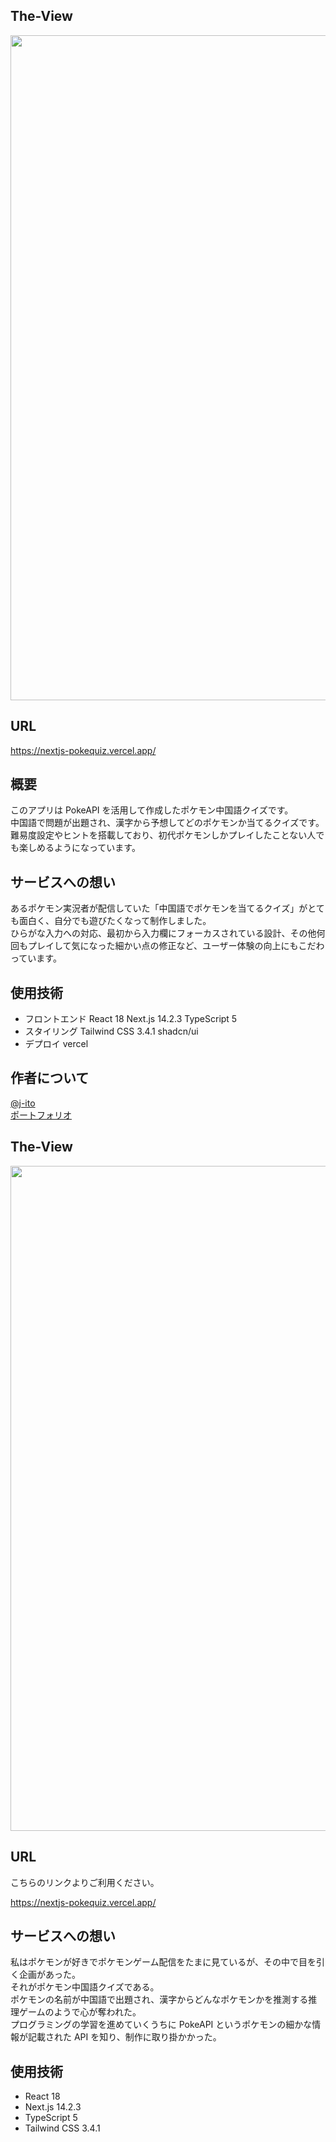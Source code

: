 ## The-View

 <img width="1064" src="https://github.com/user-attachments/assets/8b4bd2bd-1f7c-4740-985e-04fc7e62e211">

## URL

https://nextjs-pokequiz.vercel.app/

## 概要

このアプリは PokeAPI を活用して作成したポケモン中国語クイズです。<br>
中国語で問題が出題され、漢字から予想してどのポケモンか当てるクイズです。<br>
難易度設定やヒントを搭載しており、初代ポケモンしかプレイしたことない人でも楽しめるようになっています。<br>

## サービスへの想い

あるポケモン実況者が配信していた「中国語でポケモンを当てるクイズ」がとても面白く、自分でも遊びたくなって制作しました。<br>
ひらがな入力への対応、最初から入力欄にフォーカスされている設計、その他何回もプレイして気になった細かい点の修正など、ユーザー体験の向上にもこだわっています。

## 使用技術

- フロントエンド React 18 Next.js 14.2.3 TypeScript 5
- スタイリング Tailwind CSS 3.4.1 shadcn/ui
- デプロイ vercel

## 作者について

<a href="https://github.com/i-ji">@j-ito</a> <br>
<a href="https://j-ito-portfolio.vercel.app/">ポートフォリオ</a>

## The-View

 <img width="1064" src="https://github.com/user-attachments/assets/8b4bd2bd-1f7c-4740-985e-04fc7e62e211">

## URL

こちらのリンクよりご利用ください。<br>

https://nextjs-pokequiz.vercel.app/

## サービスへの想い

私はポケモンが好きでポケモンゲーム配信をたまに見ているが、その中で目を引く企画があった。<br>
それがポケモン中国語クイズである。<br>
ポケモンの名前が中国語で出題され、漢字からどんなポケモンかを推測する推理ゲームのようで心が奪われた。<br>
プログラミングの学習を進めていくうちに PokeAPI というポケモンの細かな情報が記載された API を知り、制作に取り掛かかった。

## 使用技術

- React 18
- Next.js 14.2.3
- TypeScript 5
- Tailwind CSS 3.4.1
